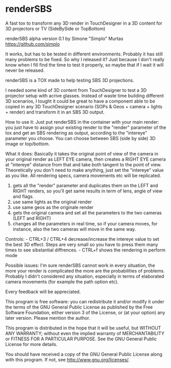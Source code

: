 # renderSBS
A fast tox to transform any 3D render in TouchDesigner in a 3D content for 3D projectors or TV (SideBySide or TopBottom)

renderSBS alpha version 0.1
by Simone "Simplo" Murtas
https://github.com/simplo

It works, but has to be tested in different environments.
Probably it has still many problems to be fixed.
So why I released it?
Just because I don't really know when I fill find the time to test it properly, so maybe that if I wait it will never be released.

renderSBS is a TOX made to help testing SBS 3D projections.

I needed some kind of 3D content from TouchDesigner to test a 3D projector setup with acrive glasses.
Instead of waste time building different 3D scenarios, I tought it could be great to have a component able to be copied in any 3D TouchDesigner scenario (SOPs & Geos + camera + lights + render) and transform it in an SBS 3D output.

How to use it:
Just put renderSBS in the container with your main render: you just have to assign your existing render to the "render" parameter of the tox and get an SBS rendering as output, according to the "intereye" parameter you choose.
You can choose between SBS (side by side) 3D image or top/bottom.

What it does:
Basically it takes the original point of view of the camera in your original render as LEFT EYE camera, then creates a RIGHT EYE camera at "intereye" distance from that and take both tangent to the point of view.
Theoretically you don't need to make anything, just set the "intereye" value as you like.
All rendering specs, camera movements etc will be replicated.

1) gets all the "render" parameter and duplicates them on the LEFT and RIGHT renders, so you'll get same results in term of lens, angle of view and flags.
2) use same lights as the original render
3) use same geos as the originale render
4) gets the original camera and set all the parameters to the two cameras (LEFT and RIGHT)
5) changes all the parameters in real time, so if your camera moves, for instance, also the two cameras will move in the same way.

Controls:
	- CTRL+3 / CTRL+4 decrease/increase the intereye value to set the best 3D effect. Steps are very small so you have to press them many times to see sibstantial diffrences.
	- CTRL+f shows the rendering in perform mode
	

Possible issues:
I'm sure renderSBS cannot work in every situation, the more your render is complicated the more are the probabilities of problems.
Probably I didn't considered any situation, especially in terms of elaborated camera movements (for example the path option etc).

Every feedback will be appreciated.

This program is free software: you can redistribute it and/or modify it under the terms of the GNU General Public License as published by the Free Software Foundation, either version 3 of the License, or (at your option) any later version.
Please mention the author.

This program is distributed in the hope that it will be useful,
but WITHOUT ANY WARRANTY; without even the implied warranty of
MERCHANTABILITY or FITNESS FOR A PARTICULAR PURPOSE.  See the
GNU General Public License for more details.

You should have received a copy of the GNU General Public License
along with this program.  If not, see <http://www.gnu.org/licenses/>.


